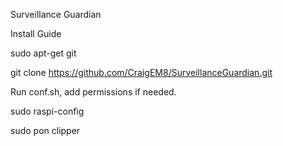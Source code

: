 Surveillance Guardian

Install Guide

sudo apt-get git

git clone https://github.com/CraigEM8/SurveillanceGuardian.git

Run conf.sh, add permissions if needed.

sudo raspi-config

sudo pon clipper